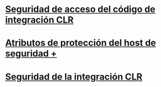 # [Seguridad de acceso del código de integración CLR](clr-integration-code-access-security.md)

# [Atributos de protección del host de seguridad +](../../../relational-databases/clr-integration-security-host-protection-attributes/host-protection-attributes-and-clr-integration-programming.md)

# [Seguridad de la integración CLR](clr-integration-security.md)
